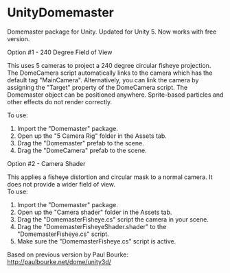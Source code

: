 UnityDomemaster
===============

Domemaster package for Unity. 
Updated for Unity 5. Now works with free version.


Option #1 - 240 Degree Field of View

This uses 5 cameras to project a 240 degree circular fisheye projection. The DomeCamera script automatically links to the camera which has the default tag "MainCamera". Alternatively, you can link the camera by assigning the "Target" property of the DomeCamera script. The Domemaster object can be positioned anywhere. Sprite-based particles and other effects do not render correctly.

To use: 
1. Import the "Domemaster" package.  
2. Open up the "5 Camera Rig" folder in the Assets tab.  
3. Drag the "Domemaster" prefab to the scene.  
4. Drag the "DomeCamera" prefab to the scene.  


Option #2 - Camera Shader

This applies a fisheye distortion and circular mask to a normal camera. It does not provide a wider field of view.  
To use: 
1. Import the "Domemaster" package.  
2. Open up the "Camera shader" folder in the Assets tab.  
3. Drag the "DomemasterFisheye.cs" script the camera in your scene.  
4. Drag the "DomemasterFisheyeShader.shader" to the "DomemasterFisheye.cs" script.  
5. Make sure the "DomemasterFisheye.cs" script is active.

Based on previous version by Paul Bourke:
http://paulbourke.net/dome/unity3d/


